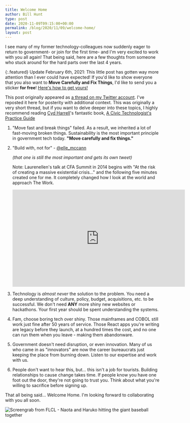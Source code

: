 ```yaml
---
title: Welcome Home
author: Bill Hunt
type: post
date: 2020-11-09T09:15:00+00:00
permalink: /blog/2020/11/09/welcome-home/
layout: post
---
```


I see many of my former technology-colleagues now suddenly eager to
return to government- or join for the first time- and I'm very excited
to work with you all again! That being said, here are a few thoughts
from someone who stuck around for the hard parts over the last 4
years.

{:.featured}
Update February 6th, 2021: This little post has gotten way more attention than I ever could have expected! If you'd like to show everyone that you also want to **Move Carefully and Fix Things**, I'd like to send you a sticker **for free**! [Here's how to get yours!](/move-carefully/)


This post originally appeared as [a thread on my Twitter
account](https://twitter.com/krusynth/status/1325804228426805248).
I've reposted it here for posterity with additional context. This was
originally a very short thread, but if you want to delve deeper into
these topics, I highly recommend reading [Cyd
Harrell](https://twitter.com/cydharrell)'s
fantastic book, [A Civic Technologist's Practice
Guide](https://cydharrell.com/book/)

1. "Move fast and break things" failed. As a result, we inherited a
lot of fast-moving broken things. Sustainability is the most important
principle in government tech today. **"Move carefully and fix
things."**

2. "Build with, not for" -
[@elle_mccann](https://twitter.com/elle_mccann)

    *(that one is still the most important and gets its own tweet)*

    Note: Laurenellen's talk at CFA Summit in 2014 begins with "At the
    risk of creating a massive existential crisis..." and the following
    five minutes created one for me. It completely changed how I look at the
    world and approach The Work.

    <iframe width="560" height="315" src="https://www.youtube.com/embed/sbqNkz_mjng" frameborder="0" allow="accelerometer; autoplay; clipboard-write; encrypted-media; gyroscope; picture-in-picture" allowfullscreen></iframe>

3. Technology is *almost never* the solution to the problem. You need
a deep understanding of culture, policy, budget, acquisitions, etc. to
be successful. We don't need **ANY** more shiny new websites or
hackathons. Your first year should be spent understanding the
systems.

4. Fam, choose boring tech over shiny. Those mainframes and COBOL still
work just fine after 50 years of service. Those React apps you're
writing are legacy before they launch, at a hundred times the cost, and
no one can run them when you leave - making them abandonware.

5. Government doesn't need disruption, or even innovation. Many of us
who came in as "innovators" are now the career bureaucrats just
keeping the place from burning down. Listen to our expertise and work
with us.

6. People don't want to hear this, but... this isn't a job for
tourists. Building relationships to cause change takes time. If people
know you have one foot out the door, they're not going to trust you.
Think about what you're willing to sacrifice before signing up.

That all being said... Welcome Home. I'm looking forward to
collaborating with you all soon.

![Screengrab from FLCL - Naota and Haruko hitting the giant baseball together](/uploads/2020/12/flcl-hit.gif)